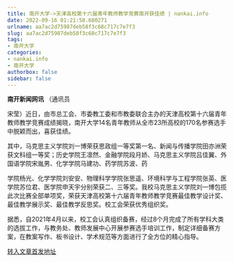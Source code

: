 ```yaml
---
title: 南开大学->天津高校第十六届青年教师教学竞赛南开获佳绩 | nankai.info
date: 2022-09-16 01:21:58.680271
urlname: aa7ac2d75987deb58f3c68c717c7e7f3
slug: aa7ac2d75987deb58f3c68c717c7e7f3
tags: 
- 南开大学
categories:
- nankai.info
- 南开大学
authorbox: false
sidebar: false
---
```

**南开新闻网讯** （通讯员

宋莹）近日，由市总工会、市委教工委和市教委联合主办的天津高校第十六届青年教师教学竞赛成绩揭晓，南开大学14名青年教师从全市23所高校的170名参赛选手中脱颖而出，喜获佳绩。

其中，马克思主义学院刘一博荣获思政组一等奖第一名、新闻与传播学院田亦洲荣获文科组一等奖；历史学院王凛然、金融学院段月娇、马克思主义学院吕佳翼、外国语学院宋胤男、化学学院马建功、药学院苏波、药
<!--more-->
学院杨光、化学学院刘安安、物理科学学院张思遥、环境科学与工程学院张英、医学院苏位君、医学院申天宇分别荣获二、三等奖。我校马克思主义学院刘一博包揽此次比赛全部单项奖，荣获天津高校第十六届青年教师教学竞赛最佳教学设计奖、最佳教学展示奖、最佳教学反思奖。校工会荣获优秀组织奖。

据悉，自2021年4月以来，校工会认真组织备赛，经过8个月完成了所有学科大类的选拔工作，与教务处、教师发展中心开展参赛选手培训工作，制定详细备赛方案，在教案写作、板书设计、学术规范等方面进行了全方位的精心指导。



[转入文章首发地址](http://news.nankai.edu.cn/ywsd/system/2022/09/09/030052728.shtml)